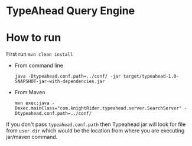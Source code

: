 TypeAhead Query Engine
===========



<p align="center">
</p>


How to run
==========

First run `mvn clean install` 

- From command line

    `java -Dtypeahead.conf.path=../conf/ -jar target/typeahead-1.0-SNAPSHOT-jar-with-dependencies.jar`
    
- From Maven

    `mvn exec:java -Dexec.mainClass="com.knightRider.typeahead.server.SearchServer" -Dtypeahead.conf.path=../conf/`
    
If you don't pass `typeahead.conf.path` then Typeahead jar will look for file from `user.dir` which would
be the location from where you are executing jar/maven command.